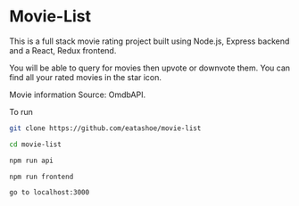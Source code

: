 # Movie-List

This is a full stack movie rating project built using Node.js, Express backend and a React, Redux frontend.

You will be able to query for movies then upvote or downvote them. You can find all your rated movies in the star icon.

Movie information Source: OmdbAPI.

To run

```sh
git clone https://github.com/eatashoe/movie-list

cd movie-list

npm run api

npm run frontend

go to localhost:3000
```